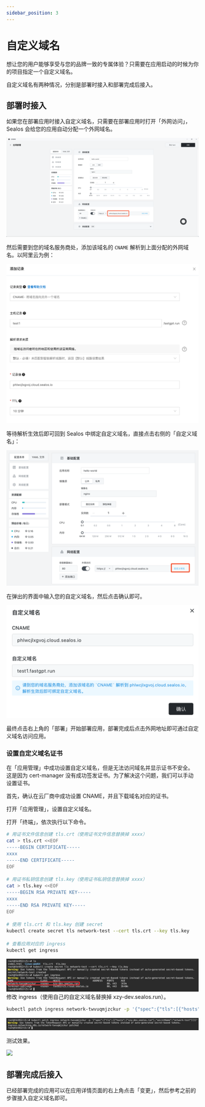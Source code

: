 ```yaml
---
sidebar_position: 3
---
```


# 自定义域名

想让您的用户能够享受与您的品牌一致的专属体验？只需要在应用启动的时候为你的项目指定一个自定义域名。

自定义域名有两种情况，分别是部署时接入和部署完成后接入。

## 部署时接入

如果您在部署应用时接入自定义域名，只需要在部署应用时打开「外网访问」，Sealos 会给您的应用自动分配一个外网域名。

![](./images/app-launchpad-domain.png)

然后需要到您的域名服务商处，添加该域名的 `CNAME` 解析到上面分配的外网域名。以阿里云为例：

![](./images/aliyun-cname.png)

等待解析生效后即可回到 Sealos 中绑定自定义域名，直接点击右侧的「自定义域名」：

![](./images/app-launchpad-domain2.png)

在弹出的界面中输入您的自定义域名，然后点击确认即可。

![](./images/app-launchpad-domain3.png)

最终点击右上角的「部署」开始部署应用，部署完成后点击外网地址即可通过自定义域名访问应用。

### 设置自定义域名证书

在「应用管理」中成功设置自定义域名，但是无法访问域名并显示证书不安全。 这是因为 cert-manager 没有成功签发证书。为了解决这个问题，我们可以手动设置证书。

首先，确认在云厂商中成功设置 CNAME，并且下载域名对应的证书。

打开「应用管理」，设置自定义域名。

打开「终端」，依次执行以下命令。

```bash
# 用证书文件信息创建 tls.crt（使用证书文件信息替换掉 xxxx）
cat > tls.crt <<EOF
-----BEGIN CERTIFICATE-----
xxxx
-----END CERTIFICATE-----
EOF

# 用证书私钥信息创建 tls.key（使用证书私钥信息替换掉 xxxx）
cat > tls.key <<EOF
-----BEGIN RSA PRIVATE KEY-----
xxxx
-----END RSA PRIVATE KEY-----
EOF

# 使用 tls.crt 和 tls.key 创建 secret
kubectl create secret tls network-test --cert tls.crt --key tls.key

# 查看应用对应的 ingress
kubectl get ingress 
```

![](./images/set-cert2.png)修改 ingress（使用自己的自定义域名替换掉 xzy-dev.sealos.run）。

```bash
kubectl patch ingress network-twvuqmjzckur -p '{"spec":{"tls":[{"hosts":["xzy-dev.sealos.run"],"secretName":"network-test"}]}}'
```

![](./images/set-cert3.png)

测试效果。

![](https://bearsblog.oss-cn-beijing.aliyuncs.com/img/set-cert4.png)

## 部署完成后接入

已经部署完成的应用可以在应用详情页面的右上角点击「变更」，然后参考之前的步骤接入自定义域名即可。